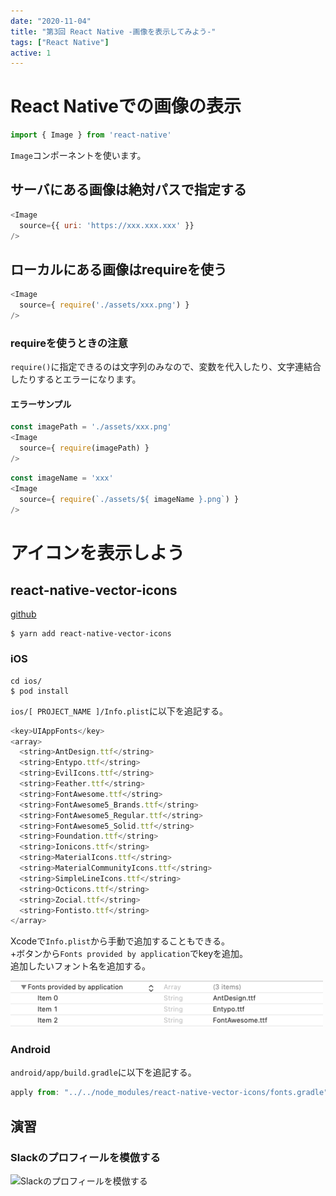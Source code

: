 ```yaml
---
date: "2020-11-04"
title: "第3回 React Native -画像を表示してみよう-"
tags: ["React Native"]
active: 1
---
```


# React Nativeでの画像の表示
```js
import { Image } from 'react-native'
```

`Image`コンポーネントを使います。

## サーバにある画像は絶対パスで指定する
```js
<Image
  source={{ uri: 'https://xxx.xxx.xxx' }}
/>
```

## ローカルにある画像はrequireを使う
```js
<Image
  source={ require('./assets/xxx.png') }
/>
```

### requireを使うときの注意
`require()`に指定できるのは文字列のみなので、変数を代入したり、文字連結合したりするとエラーになります。

#### エラーサンプル
```js
const imagePath = './assets/xxx.png'
<Image
  source={ require(imagePath) }
/>
```

```js
const imageName = 'xxx'
<Image
  source={ require(`./assets/${ imageName }.png`) }
/>
```

<!-- ## 画像の縦横比率の変更
### resizeModeプロパティを指定する

#### cover
- 縦横比は維持する
-

#### contain
- 縦横比は維持する


#### stretch
- 縦横比は維持しない -->

# アイコンを表示しよう

## react-native-vector-icons
[github](https://github.com/oblador/react-native-vector-icons)

```
$ yarn add react-native-vector-icons
```

### iOS
```
cd ios/
$ pod install
```


`ios/[ PROJECT_NAME ]/Info.plist`に以下を追記する。

```js
<key>UIAppFonts</key>
<array>
  <string>AntDesign.ttf</string>
  <string>Entypo.ttf</string>
  <string>EvilIcons.ttf</string>
  <string>Feather.ttf</string>
  <string>FontAwesome.ttf</string>
  <string>FontAwesome5_Brands.ttf</string>
  <string>FontAwesome5_Regular.ttf</string>
  <string>FontAwesome5_Solid.ttf</string>
  <string>Foundation.ttf</string>
  <string>Ionicons.ttf</string>
  <string>MaterialIcons.ttf</string>
  <string>MaterialCommunityIcons.ttf</string>
  <string>SimpleLineIcons.ttf</string>
  <string>Octicons.ttf</string>
  <string>Zocial.ttf</string>
  <string>Fontisto.ttf</string>
</array>
```

Xcodeで`Info.plist`から手動で追加することもできる。  
+ボタンから`Fonts provided by application`でkeyを追加。  
追加したいフォント名を追加する。

<img src="./001.png" width="500" alt="Xcodeで手動で追加">

### Android

`android/app/build.gradle`に以下を追記する。

```js
apply from: "../../node_modules/react-native-vector-icons/fonts.gradle"
```

## 演習
### Slackのプロフィールを模倣する
<img src="./002.gif" width="250" alt="Slackのプロフィールを模倣する">
